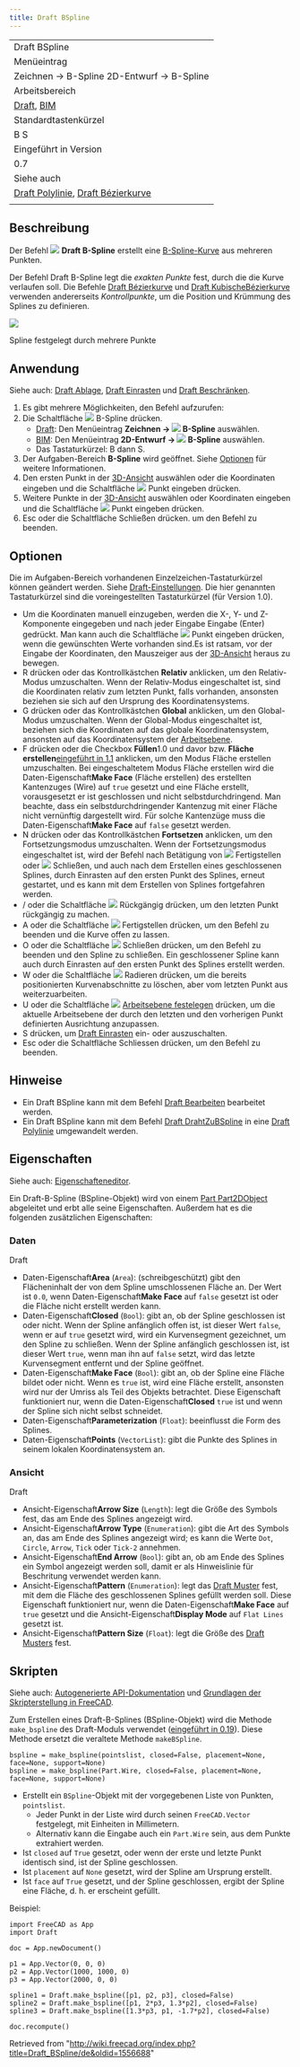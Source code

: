 ```yaml
---
title: Draft BSpline
---
```

|  |
| --- |
| Draft BSpline |
| Menüeintrag |
| Zeichnen → B-Spline 2D-Entwurf → B-Spline |
| Arbeitsbereich |
| [Draft](/Draft_Workbench/de "Draft Workbench/de"), [BIM](/BIM_Workbench/de "BIM Workbench/de") |
| Standardtastenkürzel |
| B S |
| Eingeführt in Version |
| 0.7 |
| Siehe auch |
| [Draft Polylinie](/Draft_Wire/de "Draft Wire/de"), [Draft Bézierkurve](/Draft_BezCurve/de "Draft BezCurve/de") |
|  |

## Beschreibung

Der Befehl ![](/images/Draft_BSpline.svg) **Draft B-Spline** erstellt eine [B-Spline-Kurve](https://de.wikipedia.org/wiki/Spline#B-Splines) aus mehreren Punkten.

Der Befehl Draft B-Spline legt die *exakten Punkte* fest, durch die die Kurve verlaufen soll. Die Befehle [Draft Bézierkurve](/Draft_BezCurve/de "Draft BezCurve/de") und [Draft KubischeBézierkurve](/Draft_CubicBezCurve/de "Draft CubicBezCurve/de") verwenden andererseits *Kontrollpunkte*, um die Position und Krümmung des Splines zu definieren.

![](/images/Draft_bspline_example.jpg)

Spline festgelegt durch mehrere Punkte

## Anwendung

Siehe auch: [Draft Ablage](/Draft_Tray/de "Draft Tray/de"), [Draft Einrasten](/Draft_Snap/de "Draft Snap/de") und [Draft Beschränken](/Draft_Constrain/de "Draft Constrain/de").

1. Es gibt mehrere Möglichkeiten, den Befehl aufzurufen:
2. Die Schaltfläche ![](/images/Draft_BSpline.svg) B-Spline drücken.
   * [Draft](/Draft_Workbench/de "Draft Workbench/de"): Den Menüeintrag **Zeichnen → ![](/images/Draft_BSpline.svg) B-Spline** auswählen.
   * [BIM](/BIM_Workbench "BIM Workbench"): Den Menüeintrag **2D-Entwurf → ![](/images/Draft_BSpline.svg) B-Spline** auswählen.
   * Das Tastaturkürzel: B dann S.
3. Der Aufgaben-Bereich **B-Spline** wird geöffnet. Siehe [Optionen](#Optionen) für weitere Informationen.
4. Den ersten Punkt in der [3D-Ansicht](/3D_view/de "3D view/de") auswählen oder die Koordinaten eingeben und die Schaltfläche ![](/images/Draft_AddPoint.svg) Punkt eingeben drücken.
5. Weitere Punkte in der [3D-Ansicht](/3D_view/de "3D view/de") auswählen oder Koordinaten eingeben und die Schaltfläche ![](/images/Draft_AddPoint.svg) Punkt eingeben drücken.
6. Esc oder die Schaltfläche Schließen drücken. um den Befehl zu beenden.

## Optionen

Die im Aufgaben-Bereich vorhandenen Einzelzeichen-Tastaturkürzel können geändert werden. Siehe [Draft-Einstellungen](/Draft_Preferences/de "Draft Preferences/de"). Die hier genannten Tastaturkürzel sind die voreingestellten Tastaturkürzel (für Version 1.0).

* Um die Koordinaten manuell einzugeben, werden die X-, Y- und Z-Komponente eingegeben und nach jeder Eingabe Eingabe (Enter) gedrückt. Man kann auch die Schaltfläche ![](/images/Draft_AddPoint.svg) Punkt eingeben drücken, wenn die gewünschten Werte vorhanden sind.Es ist ratsam, vor der Eingabe der Koordinaten, den Mauszeiger aus der [3D-Ansicht](/3D_view/de "3D view/de") heraus zu bewegen.
* R drücken oder das Kontrollkästchen **Relativ** anklicken, um den Relativ-Modus umzuschalten. Wenn der Relativ-Modus eingeschaltet ist, sind die Koordinaten relativ zum letzten Punkt, falls vorhanden, ansonsten beziehen sie sich auf den Ursprung des Koordinatensystems.
* G drücken oder das Kontrollkästchen **Global** anklicken, um den Global-Modus umzuschalten. Wenn der Global-Modus eingeschaltet ist, beziehen sich die Koordinaten auf das globale Koordinatensystem, ansonsten auf das Koordinatensystem der [Arbeitsebene](/Draft_SelectPlane/de "Draft SelectPlane/de").
* F drücken oder die Checkbox **Füllen**1.0 und davor bzw. **Fläche erstellen**[eingeführt in 1.1](/Release_notes_1.1/de "Release notes 1.1/de") anklicken, um den Modus Fläche erstellen umzuschalten. Bei eingeschaltetem Modus Fläche erstellen wird die Daten-Eigenschaft**Make Face** (Fläche erstellen) des erstellten Kantenzuges (Wire) auf `true` gesetzt und eine Fläche erstellt, vorausgesetzt er ist geschlossen und nicht selbstdurchdringend. Man beachte, dass ein selbstdurchdringender Kantenzug mit einer Fläche nicht vernünftig dargestellt wird. Für solche Kantenzüge muss die Daten-Eigenschaft**Make Face** auf `false` gesetzt werden.
* N drücken oder das Kontrollkästchen **Fortsetzen** anklicken, um den Fortsetzungsmodus umzuschalten. Wenn der Fortsetzungsmodus eingeschaltet ist, wird der Befehl nach Betätigung von ![](/images/Draft_FinishLine.svg) Fertigstellen oder ![](/images/Draft_CloseLine.svg) Schließen, und auch nach dem Erstellen eines geschlossenen Splines, durch Einrasten auf den ersten Punkt des Splines, erneut gestartet, und es kann mit dem Erstellen von Splines fortgefahren werden.
* / oder die Schaltfläche ![](/images/Draft_UndoLine.svg) Rückgängig drücken, um den letzten Punkt rückgängig zu machen.
* A oder die Schaltfläche ![](/images/Draft_FinishLine.svg) Fertigstellen drücken, um den Befehl zu beenden und die Kurve offen zu lassen.
* O oder die Schaltfläche ![](/images/Draft_CloseLine.svg) Schließen drücken, um den Befehl zu beenden und den Spline zu schließen. Ein geschlossener Spline kann auch durch Einrasten auf den ersten Punkt des Splines erstellt werden.
* W oder die Schaltfläche ![](/images/Draft_Wipe.svg) Radieren drücken, um die bereits positionierten Kurvenabschnitte zu löschen, aber vom letzten Punkt aus weiterzuarbeiten.
* U oder die Schaltfläche ![](/images/Draft_SelectPlane.svg) [Arbeitsebene festelegen](/Draft_SelectPlane/de "Draft SelectPlane/de") drücken, um die aktuelle Arbeitsebene der durch den letzten und den vorherigen Punkt definierten Ausrichtung anzupassen.
* S drücken, um [Draft Einrasten](/Draft_Snap/de "Draft Snap/de") ein- oder auszuschalten.
* Esc oder die Schaltfläche Schliessen drücken, um den Befehl zu beenden.

## Hinweise

* Ein Draft BSpline kann mit dem Befehl [Draft Bearbeiten](/Draft_Edit/de "Draft Edit/de") bearbeitet werden.
* Ein Draft BSpline kann mit dem Befehl [Draft DrahtZuBSpline](/Draft_WireToBSpline/de "Draft WireToBSpline/de") in eine [Draft Polylinie](/Draft_Wire/de "Draft Wire/de") umgewandelt werden.

## Eigenschaften

Siehe auch: [Eigenschafteneditor](/Property_editor/de "Property editor/de").

Ein Draft-B-Spline (BSpline-Objekt) wird von einem [Part Part2DObject](/Part_Part2DObject/de "Part Part2DObject/de") abgeleitet und erbt alle seine Eigenschaften. Außerdem hat es die folgenden zusätzlichen Eigenschaften:

### Daten

Draft

* Daten-Eigenschaft**Area** (`Area`): (schreibgeschützt) gibt den Flächeninhalt der von dem Spline umschlossenen Fläche an. Der Wert ist `0.0`, wenn Daten-Eigenschaft**Make Face** auf `false` gesetzt ist oder die Fläche nicht erstellt werden kann.
* Daten-Eigenschaft**Closed** (`Bool`): gibt an, ob der Spline geschlossen ist oder nicht. Wenn der Spline anfänglich offen ist, ist dieser Wert `false`, wenn er auf `true` gesetzt wird, wird ein Kurvensegment gezeichnet, um den Spline zu schließen. Wenn der Spline anfänglich geschlossen ist, ist dieser Wert `true`, wenn man ihn auf `false` setzt, wird das letzte Kurvensegment entfernt und der Spline geöffnet.
* Daten-Eigenschaft**Make Face** (`Bool`): gibt an, ob der Spline eine Fläche bildet oder nicht. Wenn es `true` ist, wird eine Fläche erstellt, ansonsten wird nur der Umriss als Teil des Objekts betrachtet. Diese Eigenschaft funktioniert nur, wenn die Daten-Eigenschaft**Closed** `true` ist und wenn der Spline sich nicht selbst schneidet.
* Daten-Eigenschaft**Parameterization** (`Float`): beeinflusst die Form des Splines.
* Daten-Eigenschaft**Points** (`VectorList`): gibt die Punkte des Splines in seinem lokalen Koordinatensystem an.

### Ansicht

Draft

* Ansicht-Eigenschaft**Arrow Size** (`Length`): legt die Größe des Symbols fest, das am Ende des Splines angezeigt wird.
* Ansicht-Eigenschaft**Arrow Type** (`Enumeration`): gibt die Art des Symbols an, das am Ende des Splines angezeigt wird; es kann die Werte `Dot`, `Circle`, `Arrow`, `Tick` oder `Tick-2` annehmen.
* Ansicht-Eigenschaft**End Arrow** (`Bool`): gibt an, ob am Ende des Splines ein Symbol angezeigt werden soll, damit er als Hinweislinie für Beschritung verwendet werden kann.
* Ansicht-Eigenschaft**Pattern** (`Enumeration`): legt das [Draft Muster](/Draft_Pattern/de "Draft Pattern/de") fest, mit dem die Fläche des geschlossenen Splines gefüllt werden soll. Diese Eigenschaft funktioniert nur, wenn die Daten-Eigenschaft**Make Face** auf `true` gesetzt und die Ansicht-Eigenschaft**Display Mode** auf `Flat Lines` gesetzt ist.
* Ansicht-Eigenschaft**Pattern Size** (`Float`): legt die Größe des [Draft Musters](/Draft_Pattern/de "Draft Pattern/de") fest.

## Skripten

Siehe auch: [Autogenerierte API-Dokumentation](https://freecad.github.io/SourceDoc/) und [Grundlagen der Skripterstellung in FreeCAD](/FreeCAD_Scripting_Basics/de "FreeCAD Scripting Basics/de").

Zum Erstellen eines Draft-B-Splines (BSpline-Objekt) wird die Methode `make_bspline` des Draft-Moduls verwendet ([eingeführt in 0.19](/Release_notes_0.19/de "Release notes 0.19/de")). Diese Methode ersetzt die veraltete Methode `makeBSpline`.

```
bspline = make_bspline(pointslist, closed=False, placement=None, face=None, support=None)
bspline = make_bspline(Part.Wire, closed=False, placement=None, face=None, support=None)

```

* Erstellt ein `BSpline`-Objekt mit der vorgegebenen Liste von Punkten, `pointslist`.
  + Jeder Punkt in der Liste wird durch seinen `FreeCAD.Vector` festgelegt, mit Einheiten in Millimetern.
  + Alternativ kann die Eingabe auch ein `Part.Wire` sein, aus dem Punkte extrahiert werden.
* Ist `closed` auf `True` gesetzt, oder wenn der erste und letzte Punkt identisch sind, ist der Spline geschlossen.
* Ist `placement` auf `None` gesetzt, wird der Spline am Ursprung erstellt.
* Ist `face` auf `True` gesetzt, und der Spline geschlossen, ergibt der Spline eine Fläche, d. h. er erscheint gefüllt.

Beispiel:

```
import FreeCAD as App
import Draft

doc = App.newDocument()

p1 = App.Vector(0, 0, 0)
p2 = App.Vector(1000, 1000, 0)
p3 = App.Vector(2000, 0, 0)

spline1 = Draft.make_bspline([p1, p2, p3], closed=False)
spline2 = Draft.make_bspline([p1, 2*p3, 1.3*p2], closed=False)
spline3 = Draft.make_bspline([1.3*p3, p1, -1.7*p2], closed=False)

doc.recompute()

```

Retrieved from "<http://wiki.freecad.org/index.php?title=Draft_BSpline/de&oldid=1556688>"